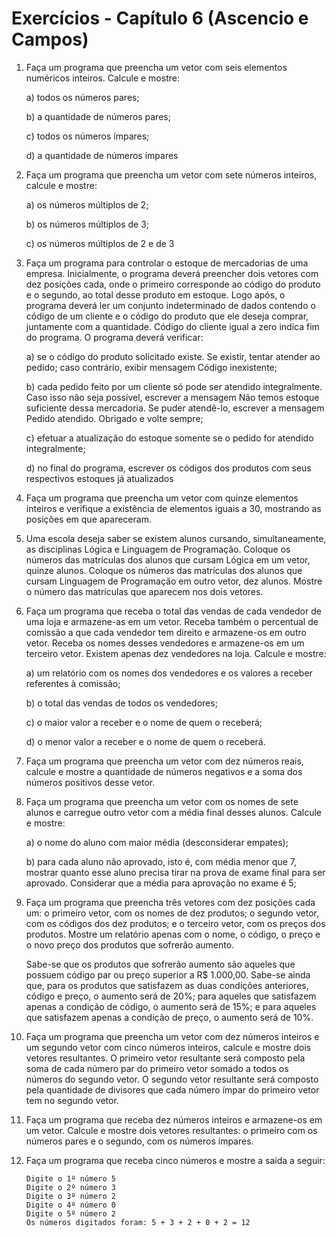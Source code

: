 # Exercícios - Capítulo 6 (Ascencio e Campos)

1. Faça um programa que preencha um vetor com seis elementos numéricos inteiros. Calcule e mostre:

    a) todos os números pares;

    b) a quantidade de números pares;

    c) todos os números ímpares;

    d) a quantidade de números ímpares

2. Faça um programa que preencha um vetor com sete números inteiros, calcule e mostre:

    a) os números múltiplos de 2;

    b) os números múltiplos de 3;

    c) os números múltiplos de 2 e de 3

3. Faça um programa para controlar o estoque de mercadorias de uma empresa. Inicialmente, o programa deverá preencher dois vetores com dez posições cada, onde o primeiro corresponde ao código do produto e o segundo, ao total desse produto em estoque. Logo após, o programa deverá ler um conjunto indeterminado de dados contendo o código de um cliente e o código do produto que ele deseja comprar, juntamente com a quantidade. Código do cliente igual a zero indica fim do programa. O programa deverá verificar:

    a) se o código do produto solicitado existe. Se existir, tentar atender ao pedido; caso contrário, exibir mensagem Código inexistente;

    b) cada pedido feito por um cliente só pode ser atendido integralmente. Caso isso não seja possível, escrever a mensagem Não temos estoque suficiente dessa mercadoria. Se puder atendê-lo, escrever a mensagem Pedido atendido. Obrigado e volte sempre;

    c) efetuar a atualização do estoque somente se o pedido for atendido integralmente;

    d) no final do programa, escrever os códigos dos produtos com seus respectivos estoques já atualizados

4. Faça um programa que preencha um vetor com quinze elementos inteiros e verifique a existência de elementos iguais a 30, mostrando as posições em que apareceram.

5. Uma escola deseja saber se existem alunos cursando, simultaneamente, as disciplinas Lógica e Linguagem de Programação. Coloque os números das matrículas dos alunos que cursam Lógica em um vetor, quinze alunos. Coloque os números das matrículas dos alunos que cursam Linguagem de Programação em outro vetor, dez alunos. Mostre o número das matrículas que aparecem nos dois vetores.

6. Faça um programa que receba o total das vendas de cada vendedor de uma loja e armazene-as em um vetor. Receba também o percentual de comissão a que cada vendedor tem direito e armazene-os em outro vetor. Receba os nomes desses vendedores e armazene-os em um terceiro vetor. Existem apenas dez vendedores na loja. Calcule e mostre:

    a) um relatório com os nomes dos vendedores e os valores a receber referentes à comissão;

    b) o total das vendas de todos os vendedores;

    c) o maior valor a receber e o nome de quem o receberá;

    d) o menor valor a receber e o nome de quem o receberá.

7. Faça um programa que preencha um vetor com dez números reais, calcule e mostre a quantidade de números negativos e a soma dos números positivos desse vetor.

8. Faça um programa que preencha um vetor com os nomes de sete alunos e carregue outro vetor com a média final desses alunos. Calcule e mostre:

    a) o nome do aluno com maior média (desconsiderar empates);

    b) para cada aluno não aprovado, isto é, com média menor que 7, mostrar quanto esse aluno precisa tirar na prova de exame final para ser aprovado. Considerar que a média para aprovação no exame é 5;

9. Faça um programa que preencha três vetores com dez posições cada um: o primeiro vetor, com os nomes de dez produtos; o segundo vetor, com os códigos dos dez produtos; e o terceiro vetor, com os preços dos produtos. Mostre um relatório apenas com o nome, o código, o preço e o novo preço dos produtos que sofrerão aumento.

    Sabe-se que os produtos que sofrerão aumento são aqueles que possuem código par ou preço superior a R$ 1.000,00. Sabe-se ainda que, para os produtos que satisfazem as duas condições anteriores, código e preço, o aumento será de 20%; para aqueles que satisfazem apenas a condição de código, o aumento será de 15%; e para aqueles que satisfazem apenas a condição de preço, o aumento será de 10%.

10. Faça um programa que preencha um vetor com dez números inteiros e um segundo vetor com cinco números inteiros, calcule e mostre dois vetores resultantes. O primeiro vetor resultante será composto pela soma de cada número par do primeiro vetor somado a todos os números do segundo vetor. O segundo vetor resultante será composto pela quantidade de divisores que cada número ímpar do primeiro vetor tem no segundo vetor.

11. Faça um programa que receba dez números inteiros e armazene-os em um vetor. Calcule e mostre dois vetores resultantes: o primeiro com os números pares e o segundo, com os números ímpares.

12. Faça um programa que receba cinco números e mostre a saída a seguir:

    ```Plain Text
    Digite o 1º número 5
    Digite o 2º número 3
    Digite o 3º número 2
    Digite o 4º número 0
    Digite o 5º número 2
    Os números digitados foram: 5 + 3 + 2 + 0 + 2 = 12
    ```
